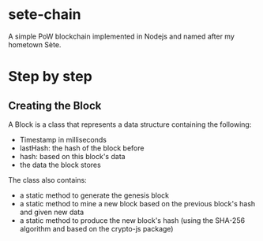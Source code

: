 # sete-chain
 A simple PoW blockchain implemented in Nodejs and named after my hometown Sète.

 # Step by step
 ## Creating the Block

 A Block is a class that represents a data structure containing the following:

 - Timestamp in milliseconds
 - lastHash: the hash of the block before
 - hash: based on this block's data
 - the data the block stores

 The class also contains:
 - a static method to generate the genesis block
 - a static method to mine a new block based on the previous block's hash and given new data
 - a static method to produce the new block's hash (using the SHA-256 algorithm and based on the crypto-js package)
